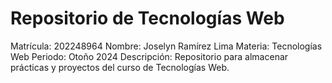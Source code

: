 # Repositorio de Tecnologías Web
Matrícula: 202248964
Nombre: Joselyn Ramírez Lima
Materia: Tecnologías Web
Periodo: Otoño 2024
Descripción: Repositorio para almacenar prácticas y proyectos del curso de Tecnologías Web.
